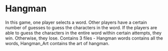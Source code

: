 # Hangman
In this game, one player selects a word. Other players have a certain number of guesses to guess the characters in the word. If the players are able to guess the characters in the entire word within certain attempts, they win. Otherwise, they lose.
Contains 3 files - Hangman words contains all the words, Hangman_Art contains the art of hangman.
